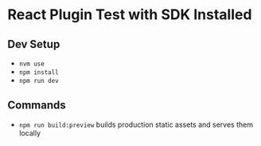 # React Plugin Test with SDK Installed

## Dev Setup

- `nvm use`
- `npm install`
- `npm run dev`

## Commands

- `npm run build:preview` builds production static assets and serves them locally
